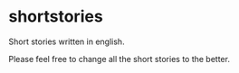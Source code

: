 # shortstories
Short stories written in english.

Please feel free to change all the short stories to the better. 
